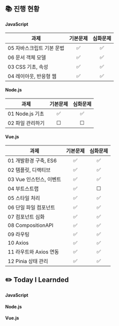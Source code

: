 ## 📚 진행 현황

#### JavaScript

| 과제                      | 기본문제 | 심화문제 |
| ------------------------- | :------: | :------: |
| 05 자바스크립트 기본 문법 |    ✅    |    ✅    |
| 06 문서 객체 모델         |    ✅    |    ✅    |
| 03 CSS 기초, 속성         |    ✅    |    ✅    |
| 04 레이아웃, 반응형 웹    |    ✅    |    ✅    |

#### Node.js

| 과제             | 기본문제 | 심화문제 |
| ---------------- | :------: | :------: |
| 01 Node.js 기초  |    ✅    |    ✅    |
| 02 파일 관리하기 |    ☐     |    ☐     |

#### Vue.js

| 과제                    | 기본문제 | 심화문제 |
| ----------------------- | :------: | :------: |
| 01 개발환경 구축, ES6   |    ✅    |    ✅    |
| 02 템플릿, 디랙티브     |    ✅    |    ✅    |
| 03 Vue 인스턴스, 이벤트 |    ✅    |    ✅    |
| 04 부트스트랩           |    ✅    |    ☐     |
| 05 스타일 처리          |    ✅    |    ✅    |
| 06 단일 파일 컴포넌트   |    ✅    |    ✅    |
| 07 컴포넌트 심화        |    ✅    |    ✅    |
| 08 CompositionAPI       |    ✅    |    ✅    |
| 09 라우팅               |    ✅    |    ✅    |
| 10 Axios                |    ✅    |    ✅    |
| 11 라우트와 Axios 연동  |    ✅    |    ✅    |
| 12 Pinia 상태 관리      |    ✅    |    ✅    |

## ✏️ Today I Learnded

#### JavaScript

#### Node.js

#### Vue.js
